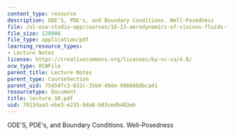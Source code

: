 ```yaml
---
content_type: resource
description: ODE'S, PDE's, and Boundary Conditions. Well-Posedness
file: /ol-ocw-studio-app/courses/16-13-aerodynamics-of-viscous-fluids-fall-2003/7013daa3ebe3e2359da0b83cedb403eb_lecture_10.pdf
file_size: 129906
file_type: application/pdf
learning_resource_types:
- Lecture Notes
license: https://creativecommons.org/licenses/by-nc-sa/4.0/
ocw_type: OCWFile
parent_title: Lecture Notes
parent_type: CourseSection
parent_uid: 75d54fc3-032c-35b4-49de-966608dbca41
resourcetype: Document
title: lecture_10.pdf
uid: 7013daa3-ebe3-e235-9da0-b83cedb403eb
---
```

ODE'S, PDE's, and Boundary Conditions. Well-Posedness